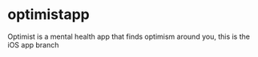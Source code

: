 # optimistapp
Optimist is a mental health app that finds optimism around you, this is the iOS app branch

